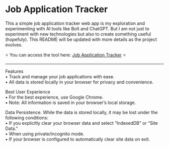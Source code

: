 # Job Application Tracker
This a simple job application tracker web app is my exploration and experimenting with AI tools like Bolt and ChatGPT. But I am not just to experiment with new technologies but also to create something useful (hopefuly). This README will be updated with more details as the project evolves.

⭐ You can access the tool here: [Job Application Tracker](https://job-application-tracker-v2.netlify.app/) ⭐

---

Features
<br>• Track and manage your job applications with ease.
<br>• All data is stored locally in your browser for privacy and convenience.

Best User Experience
<br>• For the best experience, use Google Chrome.
<br>• Note: All information is saved in your browser’s local storage.

Data Persistence. While the data is stored locally, it may be lost under the following conditions:
<br>• If you explicitly clear your browser data and select “IndexedDB” or “Site Data.”
<br>• When using private/incognito mode.
<br>• If your browser is configured to automatically clear site data on exit.
